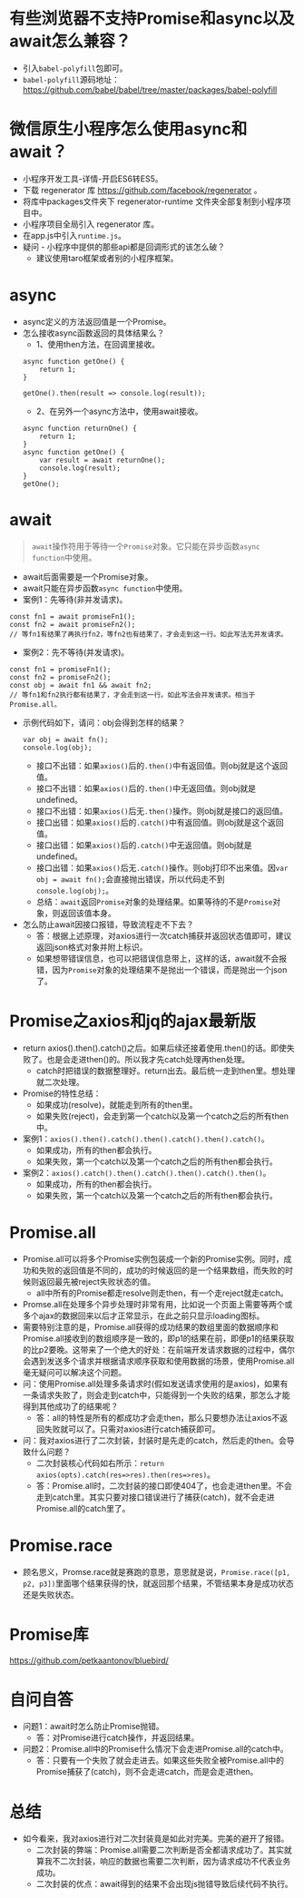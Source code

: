 # 有些浏览器不支持Promise和async以及await怎么兼容？
* 引入```babel-polyfill```包即可。
* ```babel-polyfill```源码地址：https://github.com/babel/babel/tree/master/packages/babel-polyfill

# 微信原生小程序怎么使用async和await？
* 小程序开发工具-详情-开启ES6转ES5。
* 下载 regenerator 库 https://github.com/facebook/regenerator 。
* 将库中packages文件夹下 regenerator-runtime 文件夹全部复制到小程序项目中。
* 小程序项目全局引入 regenerator 库。
* 在app.js中引入```runtime.js```。
* 疑问 - 小程序中提供的那些api都是回调形式的该怎么破？
    - 建议使用taro框架或者别的小程序框架。

# async
* async定义的方法返回值是一个Promise。
* 怎么接收async函数返回的具体结果么？
    - 1、使用then方法，在回调里接收。
    ```
    async function getOne() {
        return 1;
    }

    getOne().then(result => console.log(result));
    ```
    - 2、在另外一个async方法中，使用await接收。
    ```
    async function returnOne() {
        return 1;
    }
    async function getOne() {
        var result = await returnOne();
        console.log(result);
    }
    getOne();
    ```

# await
> ```await```操作符用于等待一个```Promise```对象。它只能在异步函数```async function```中使用。
* await后面需要是一个Promise对象。
* await只能在异步函数```async function```中使用。
* 案例1：先等待(非并发请求)。
```
const fn1 = await promiseFn1();
const fn2 = await promiseFn2();
// 等fn1有结果了再执行fn2，等fn2也有结果了，才会走到这一行。如此写法无并发请求。
```
* 案例2：先不等待(并发请求)。
```
const fn1 = promiseFn1();
const fn2 = promiseFn2();
const obj = await fn1 && await fn2;
// 等fn1和fn2执行都有结果了，才会走到这一行。如此写法会并发请求。相当于Promise.all。
```
* 示例代码如下，请问：obj会得到怎样的结果？
    ```
    var obj = await fn();
    console.log(obj);
    ```
    - 接口不出错：如果```axios()```后的```.then()```中有返回值。则obj就是这个返回值。
    - 接口不出错：如果```axios()```后的```.then()```中无返回值。则obj就是undefined。
    - 接口不出错：如果```axios()```后无```.then()```操作。则obj就是接口的返回值。
    - 接口出错：如果```axios()```后的```.catch()```中有返回值。则obj就是这个返回值。
    - 接口出错：如果```axios()```后的```.catch()```中无返回值。则obj就是undefined。
    - 接口出错：如果```axios()```后无```.catch()```操作。则obj打印不出来值。因```var obj = await fn();```会直接抛出错误，所以代码走不到```console.log(obj);```。
    - 总结：```await```返回```Promise```对象的处理结果。如果等待的不是```Promise```对象，则返回该值本身。
* 怎么防止await因接口报错，导致流程走不下去？
    - 答：根据上述原理，对axios进行一次catch捕获并返回状态值即可，建议返回json格式对象并附上标识。
    - 如果想带错误信息，也可以把错误信息带上，这样的话，await就不会报错，因为```Promise```对象的处理结果不是抛出一个错误，而是抛出一个json了。

# Promise之axios和jq的ajax最新版
* return axios().then().catch()之后。如果后续还接着使用.then()的话。即使失败了。也是会走进then()的。所以我才先catch处理再then处理。
    - catch时把错误的数据整理好。return出去。最后统一走到then里。想处理就二次处理。
* Promise的特性总结：
    - 如果成功(resolve)，就能走到所有的then里。
    - 如果失败(reject)，会走到第一个catch以及第一个catch之后的所有then中。
* 案例1：```axios().then().catch().then().catch().then().catch()```。
    - 如果成功，所有的then都会执行。
    - 如果失败，第一个catch以及第一个catch之后的所有then都会执行。
* 案例2：```axios().catch().then().catch().then().catch().then()```。
    - 如果成功，所有的then都会执行。
    - 如果失败，第一个catch以及第一个catch之后的所有then都会执行。

# Promise.all
* Promise.all可以将多个Promise实例包装成一个新的Promise实例。同时，成功和失败的返回值是不同的，成功的时候返回的是一个结果数组，而失败的时候则返回最先被reject失败状态的值。
    -  all中所有的Promise都走resolve则走then，有一个走reject就走catch。
* Promse.all在处理多个异步处理时非常有用，比如说一个页面上需要等两个或多个ajax的数据回来以后才正常显示，在此之前只显示loading图标。
* 需要特别注意的是，Promise.all获得的成功结果的数组里面的数据顺序和Promise.all接收到的数组顺序是一致的，即p1的结果在前，即便p1的结果获取的比p2要晚。这带来了一个绝大的好处：在前端开发请求数据的过程中，偶尔会遇到发送多个请求并根据请求顺序获取和使用数据的场景，使用Promise.all毫无疑问可以解决这个问题。
* 问：使用Promise.all处理多条请求时(假如发送请求使用的是axios)，如果有一条请求失败了，则会走到catch中，只能得到一个失败的结果，那怎么才能得到其他成功了的结果呢？
    - 答：all的特性是所有的都成功才会走then，那么只要想办法让axios不返回失败就可以了。只需对axios进行catch捕获即可。
* 问：我对axios进行了二次封装，封装时是先走的catch，然后走的then。会导致什么问题？
    - 二次封装核心代码如右所示：```return axios(opts).catch(res=>res).then(res=>res)```。
    - 答：Promise.all时，二次封装的接口即使404了，也会走进then里。不会走到catch里。其实只要对接口错误进行了捕获(catch)，就不会走进Promise.all的catch里了。

# Promise.race
* 顾名思义，Promse.race就是赛跑的意思，意思就是说，```Promise.race([p1, p2, p3])```里面哪个结果获得的快，就返回那个结果，不管结果本身是成功状态还是失败状态。

# Promise库
https://github.com/petkaantonov/bluebird/

# 自问自答
* 问题1：await时怎么防止Promise抛错。
    - 答：对Promise进行catch操作，并返回结果。
* 问题2：Promise.all中的Promise什么情况下会走进Promise.all的catch中。
    - 答：只要有一个失败了就会走进去。如果这些失败全被Promise.all中的Promise捕获了(catch)，则不会走进catch，而是会走进then。

# 总结
* 如今看来，我对axios进行对二次封装竟是如此对完美。完美的避开了报错。
    - 二次封装的弊端：Promise.all需要二次判断是否全都请求成功了。其实就算我不二次封装，响应的数据也需要二次判断，因为请求成功不代表业务成功。
    - 二次封装的优点：await得到的结果不会出现js抛错导致后续代码不执行。
